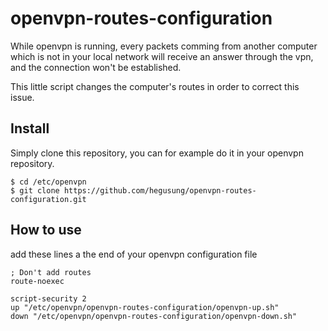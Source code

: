 openvpn-routes-configuration
============================

While openvpn is running, every packets comming from another computer which is not in your local network will receive an answer through the vpn, and the connection won't be established.

This little script changes the computer's routes in order to correct this issue.

Install
-------

Simply clone this repository, you can for example do it in your openvpn repository.

    $ cd /etc/openvpn
    $ git clone https://github.com/hegusung/openvpn-routes-configuration.git
    
How to use
----------

add these lines a the end of your openvpn configuration file

    ; Don't add routes
    route-noexec
    
    script-security 2
    up "/etc/openvpn/openvpn-routes-configuration/openvpn-up.sh"
    down "/etc/openvpn/openvpn-routes-configuration/openvpn-down.sh"   
